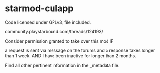 # starmod-culapp

Code licensed under GPLv3, file included.

community.playstarbound.com/threads/124193/

Consider permission granted to take over this mod IF

a request is sent via message on the forums and a response takes longer than 1 week.
AND
I have been inactive for longer than 2 months.

Find all other pertinent information in the _metadata file.

